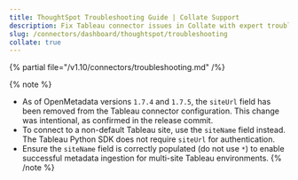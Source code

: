 ```yaml
---
title: ThoughtSpot Troubleshooting Guide | Collate Support
description: Fix Tableau connector issues in Collate with expert troubleshooting guides. Resolve common errors, connection problems, and data ingestion failures fast.
slug: /connectors/dashboard/thoughtspot/troubleshooting
collate: true
---
```


{% partial file="/v1.10/connectors/troubleshooting.md" /%}

{% note %}
- As of OpenMetadata versions `1.7.4` and `1.7.5`, the `siteUrl` field has been removed from the Tableau connector configuration. This change was intentional, as confirmed in the release commit.  
- To connect to a non-default Tableau site, use the `siteName` field instead. The Tableau Python SDK does not require `siteUrl` for authentication.  
- Ensure the `siteName` field is correctly populated (do not use `*`) to enable successful metadata ingestion for multi-site Tableau environments.
{% /note %}
